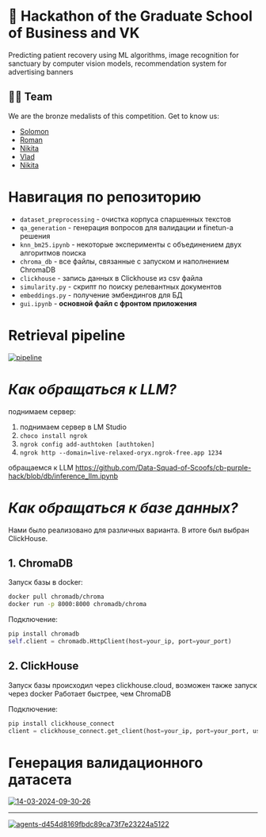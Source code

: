 # 🥉 Hackathon of the Graduate School of Business and VK   
Predicting patient recovery using ML algorithms, image recognition for sanctuary by computer vision models, recommendation system for advertising banners 

## 🦸‍♂️ Team
We are the bronze medalists of this competition. 
Get to know us:
- [Solomon](https://github.com/veidlink)
- [Roman](https://github.com/gblssroman)
- [Nikita](https://github.com/qdzzzxc)
- [Vlad](https://github.com/vladik-pwnz)
- [Nikita](https://github.com/AnalyseOptimize)

# Навигация по репозиторию
- `dataset_preprocessing` - очистка корпуса спаршенных текстов
- `qa_generation` - генерация вопросов для валидации и finetun-a решения
- `knn_bm25.ipynb` - некоторые эксперименты с объединением двух алгоритмов поиска
- `chroma_db` - все файлы, связанные с запуском и наполнением ChromaDB
- `clickhouse` - запись данных в Clickhouse из csv файла
- `simularity.py` - скрипт по поиску релевантных документов
- `embeddings.py` - получение эмбендингов для БД
- `gui.ipynb` - **основной файл с фронтом приложения**
# Retrieval pipeline

<a href="https://ibb.co/hDGDr8L"><img src="https://i.ibb.co/0h0h1Jm/pipeline.jpg" alt="pipeline" border="0"></a>

# ***Как обращаться к LLM?***

поднимаем сервер:
1. поднимаем сервер в LM Studio
2. ```choco install ngrok```
3. ```ngrok config add-authtoken [authtoken]```
4. ```ngrok http --domain=live-relaxed-oryx.ngrok-free.app 1234 ```

обращаемся к LLM 
https://github.com/Data-Squad-of-Scoofs/cb-purple-hack/blob/db/inference_llm.ipynb

# ***Как обращаться к базе данных?***

Нами было реализовано для различных варианта. В итоге был выбран ClickHouse.

## 1. ChromaDB

Запуск базы в docker:
```bash
docker pull chromadb/chroma
docker run -p 8000:8000 chromadb/chroma
```

Подключение:

```python
pip install chromadb
self.client = chromadb.HttpClient(host=your_ip, port=your_port)
```

## 2. ClickHouse

Запуск базы происходил через clickhouse.cloud, возможен также запуск через docker
Работает быстрее, чем ChromaDB

Подключение:

```python
pip install clickhouse_connect
client = clickhouse_connect.get_client(host=your_ip, port=your_port, username=your_user_name, password=your_password)
```

# Генерация валидационного датасета

<a href="https://ibb.co/TqnfPqk"><img src="https://i.ibb.co/QjqgYjf/14-03-2024-09-30-26.png" alt="14-03-2024-09-30-26" border="0"></a>


------

<a href="https://ibb.co/mvw67Gb"><img src="https://i.ibb.co/k3fQFx5/agents-d454d8169fbdc89ca73f7e23224a5122.png" alt="agents-d454d8169fbdc89ca73f7e23224a5122" border="0"></a>
